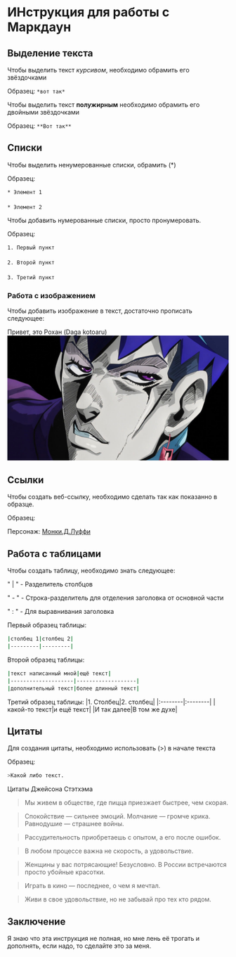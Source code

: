 # ИНструкция для работы с Маркдаун

## Выделение текста
Чтобы выделить текст *курсивом*, необходимо обрамить его звёздочками

Образец: `*вот так*`

Чтобы выделить текст **полужирным** необходимо обрамить его двойными звёздочками

Образец: `**Вот так**`

## Списки
Чтобы выделить ненумерованные списки, обрамить (*)

Образец:

 ``` sh
 * Элемент 1

 * Элемент 2
```
Чтобы добавить нумерованные списки, просто пронумеровать.

Образец:
```sh
1. Первый пункт

2. Второй пункт

3. Третий пункт
```
### Работа с изображением
Чтобы добавить изображение в текст, достаточно прописать следующее:

Привет, это Рохан (Daga kotoaru)
![](Rohan.jpg)
## Ссылки 
Чтобы создать веб-ссылку, необходимо сделать так как показанно в образце.

Образец:

Персонаж: [Монки.Д.Луффи](https://onepiece.fandom.com/ru/wiki/Гому_Гому_но_Ми/Техники_Пятого_Гира "Всплывающая подсказка")
## Работа с таблицами 
Чтобы создать таблицу, необходимо знать следующее:

" | " - Разделитель столбцов

" - " - Строка-разделитель для отделения заголовка от основной части

" : " - Для выравнивания заголовка

Первый образец таблицы:
``` sh
|столбец 1|столбец 2|
|---------|---------|
```
Второй образец таблицы:
``` sh
|текст написанный мной|ещё текст|
|--------------------|-------------------|
|дополнительный текст|более длинный текст|
```
Третий образец таблицы:
|1. Столбец|2. столбец|
|:--------|:--------|
|какой-то текст|и ещё текст|
|И так далее|В том же духе|
## Цитаты
Для создания цитаты, необходимо использовать (>) в начале текста

Образец:
``` sh
>Какой либо текст.
```
Цитаты Джейсона Стэтхэма
>Мы живем в обществе, где пицца приезжает быстрее, чем скорая.

>Спокойствие — сильнее эмоций. Молчание — громче крика. Равнодушие — страшнее войны.

>Рассудительность приобретаешь с опытом, а его после ошибок.

>В любом процессе важна не скорость, а удовольствие.

>Женщины у вас потрясающие! Безусловно. В России встречаются просто убойные красотки.

>Играть в кино — последнее, о чем я мечтал.

>Живи в свое удовольствие, но не забывай про тех кто рядом.

## Заключение
Я знаю что эта инструкция не полная, но мне лень её трогать и дополнять, если надо, то сделайте это за меня.
